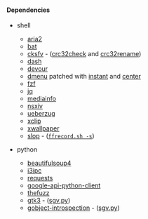#### Dependencies
- shell 
  - [aria2](https://aria2.github.io/)
  - [bat](https://github.com/sharkdp/bat)
  - [cksfv](http://zakalwe.fi/~shd/foss/cksfv) - ([crc32check](https://github.com/b1337xyz/scripts/blob/main/shell/functions.sh#L184) and [crc32rename](https://github.com/b1337xyz/scripts/blob/main/shell/functions.sh#L207))
  - [dash](http://gondor.apana.org.au/~herbert/dash/)
  - [devour](https://github.com/salman-abedin/devour)
  - [dmenu](https://tools.suckless.org/dmenu/) patched with [instant](https://tools.suckless.org/dmenu/patches/instant/) and [center](https://tools.suckless.org/dmenu/patches/center/)
  - [fzf](https://github.com/junegunn/fzf)
  - [jq](https://github.com/stedolan/jq)
  - [mediainfo](https://mediaarea.net/)
  - [nsxiv](https://github.com/nsxiv/nsxiv)
  - [ueberzug](https://github.com/b1337xyz/ueberzug)
  - [xclip](https://github.com/astrand/xclip)
  - [xwallpaper](https://github.com/stoeckmann/xwallpaper)
  - [slop](https://github.com/naelstrof/slop) - ([`ffrecord.sh -s`](https://github.com/b1337xyz/scripts/blob/main/shell/ffmpeg/ffrecord.sh#L23))

- python  
  - [beautifulsoup4](https://www.crummy.com/software/BeautifulSoup/)
  - [i3ipc](https://github.com/altdesktop/i3ipc-python)
  - [requests](https://requests.readthedocs.io/en/latest/)
  - [google-api-python-client](https://github.com/googleapis/google-api-python-client)
  - [thefuzz](https://github.com/seatgeek/thefuzz)
  - [gtk3](https://www.gtk.org/) - ([sgv.py](https://github.com/b1337xyz/scripts/blob/main/python/sgv.py))
  - [gobject-introspection](https://wiki.gnome.org/Projects/GObjectIntrospection) - ([sgv.py](https://github.com/b1337xyz/scripts/blob/main/python/sgv.py))
